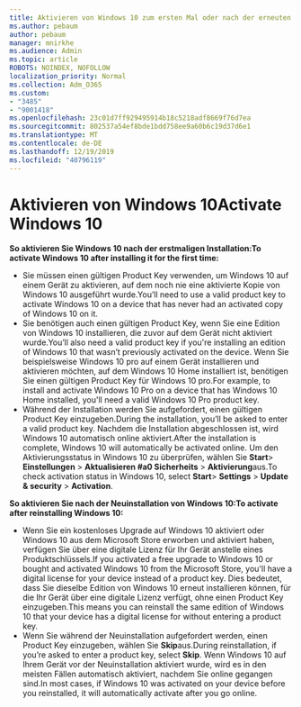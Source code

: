 ```yaml
---
title: Aktivieren von Windows 10 zum ersten Mal oder nach der erneuten Installation
ms.author: pebaum
author: pebaum
manager: mnirkhe
ms.audience: Admin
ms.topic: article
ROBOTS: NOINDEX, NOFOLLOW
localization_priority: Normal
ms.collection: Adm_O365
ms.custom:
- "3485"
- "9001418"
ms.openlocfilehash: 23c01d7ff929495914b18c5218adf8669f76d7ea
ms.sourcegitcommit: 802537a54ef8bde1bdd758ee9a60b6c19d37d6e1
ms.translationtype: MT
ms.contentlocale: de-DE
ms.lasthandoff: 12/19/2019
ms.locfileid: "40796119"
---
```

# <a name="activate-windows-10"></a><span data-ttu-id="4e615-102">Aktivieren von Windows 10</span><span class="sxs-lookup"><span data-stu-id="4e615-102">Activate Windows 10</span></span>

<span data-ttu-id="4e615-103">**So aktivieren Sie Windows 10 nach der erstmaligen Installation:**</span><span class="sxs-lookup"><span data-stu-id="4e615-103">**To activate Windows 10 after installing it for the first time:**</span></span>

- <span data-ttu-id="4e615-104">Sie müssen einen gültigen Product Key verwenden, um Windows 10 auf einem Gerät zu aktivieren, auf dem noch nie eine aktivierte Kopie von Windows 10 ausgeführt wurde.</span><span class="sxs-lookup"><span data-stu-id="4e615-104">You’ll need to use a valid product key to activate Windows 10 on a device that has never had an activated copy of Windows 10 on it.</span></span>
- <span data-ttu-id="4e615-105">Sie benötigen auch einen gültigen Product Key, wenn Sie eine Edition von Windows 10 installieren, die zuvor auf dem Gerät nicht aktiviert wurde.</span><span class="sxs-lookup"><span data-stu-id="4e615-105">You’ll also need a valid product key if you're installing an edition of Windows 10 that wasn’t previously activated on the device.</span></span> <span data-ttu-id="4e615-106">Wenn Sie beispielsweise Windows 10 pro auf einem Gerät installieren und aktivieren möchten, auf dem Windows 10 Home installiert ist, benötigen Sie einen gültigen Product Key für Windows 10 pro.</span><span class="sxs-lookup"><span data-stu-id="4e615-106">For example, to install and activate Windows 10 Pro on a device that has Windows 10 Home installed, you'll need a valid Windows 10 Pro product key.</span></span>
- <span data-ttu-id="4e615-107">Während der Installation werden Sie aufgefordert, einen gültigen Product Key einzugeben.</span><span class="sxs-lookup"><span data-stu-id="4e615-107">During the installation, you’ll be asked to enter a valid product key.</span></span> <span data-ttu-id="4e615-108">Nachdem die Installation abgeschlossen ist, wird Windows 10 automatisch online aktiviert.</span><span class="sxs-lookup"><span data-stu-id="4e615-108">After the installation is complete, Windows 10 will automatically be activated online.</span></span> <span data-ttu-id="4e615-109">Um den Aktivierungsstatus in Windows 10 zu überprüfen, wählen Sie **Start**> **Einstellungen** > **Aktualisieren #a0 Sicherheits** > **Aktivierung**aus.</span><span class="sxs-lookup"><span data-stu-id="4e615-109">To check activation status in Windows 10, select **Start**> **Settings** > **Update & security** > **Activation**.</span></span>

<span data-ttu-id="4e615-110">**So aktivieren Sie nach der Neuinstallation von Windows 10:**</span><span class="sxs-lookup"><span data-stu-id="4e615-110">**To activate after reinstalling Windows 10:**</span></span>

- <span data-ttu-id="4e615-111">Wenn Sie ein kostenloses Upgrade auf Windows 10 aktiviert oder Windows 10 aus dem Microsoft Store erworben und aktiviert haben, verfügen Sie über eine digitale Lizenz für Ihr Gerät anstelle eines Produktschlüssels.</span><span class="sxs-lookup"><span data-stu-id="4e615-111">If you activated a free upgrade to Windows 10 or bought and activated Windows 10 from the Microsoft Store, you'll have a digital license for your device instead of a product key.</span></span> <span data-ttu-id="4e615-112">Dies bedeutet, dass Sie dieselbe Edition von Windows 10 erneut installieren können, für die Ihr Gerät über eine digitale Lizenz verfügt, ohne einen Product Key einzugeben.</span><span class="sxs-lookup"><span data-stu-id="4e615-112">This means you can reinstall the same edition of Windows 10 that your device has a digital license for without entering a product key.</span></span>
- <span data-ttu-id="4e615-113">Wenn Sie während der Neuinstallation aufgefordert werden, einen Product Key einzugeben, wählen Sie **Skip**aus.</span><span class="sxs-lookup"><span data-stu-id="4e615-113">During reinstallation, if you’re asked to enter a product key, select **Skip**.</span></span> <span data-ttu-id="4e615-114">Wenn Windows 10 auf Ihrem Gerät vor der Neuinstallation aktiviert wurde, wird es in den meisten Fällen automatisch aktiviert, nachdem Sie online gegangen sind.</span><span class="sxs-lookup"><span data-stu-id="4e615-114">In most cases, if Windows 10 was activated on your device before you reinstalled, it will automatically activate after you go online.</span></span>
